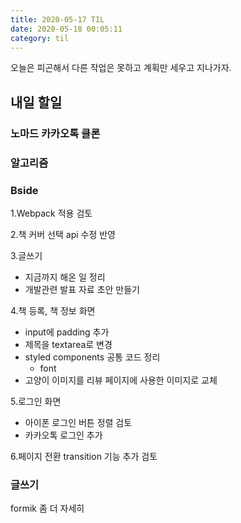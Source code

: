 ```yaml
---
title: 2020-05-17 TIL
date: 2020-05-18 00:05:11
category: til
---
```


오늘은 피곤해서 다른 작업은 못하고 계획만 세우고 지나가자.

## 내일 할일

### 노마드 카카오톡 클론

### 알고리즘

### Bside

1.Webpack 적용 검토

2.책 커버 선택 api 수정 반영

3.글쓰기

- 지금까지 해온 일 정리
- 개발관련 발표 자료 초안 만들기

4.책 등록, 책 정보 화면

- input에 padding 추가
- 제목을 textarea로 변경
- styled components 공통 코드 정리
  - font
- 고양이 이미지를 리뷰 페이지에 사용한 이미지로 교체

5.로그인 화면

- 아이폰 로그인 버튼 정렬 검토
- 카카오톡 로그인 추가

6.페이지 전환 transition 기능 추가 검토

### 글쓰기

formik 좀 더 자세히

